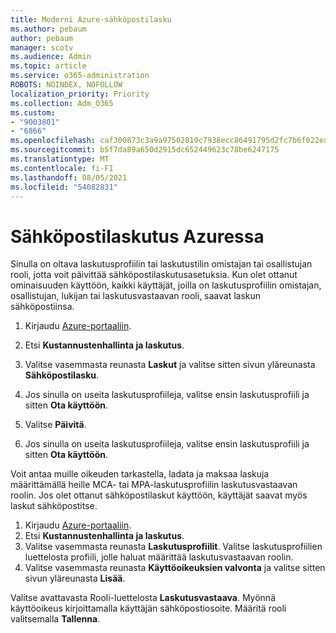 ```yaml
---
title: Moderni Azure-sähköpostilasku
ms.author: pebaum
author: pebaum
manager: scotv
ms.audience: Admin
ms.topic: article
ms.service: o365-administration
ROBOTS: NOINDEX, NOFOLLOW
localization_priority: Priority
ms.collection: Adm_O365
ms.custom:
- "9003801"
- "6866"
ms.openlocfilehash: caf300873c3a9a97502819c7938ecc86491795d2fc7b6f022ead5d38ca965b8c
ms.sourcegitcommit: b5f7da89a650d2915dc652449623c78be6247175
ms.translationtype: MT
ms.contentlocale: fi-FI
ms.lasthandoff: 08/05/2021
ms.locfileid: "54082831"
---
```

# <a name="email-invoicing-in-azure"></a>Sähköpostilaskutus Azuressa

Sinulla on oltava laskutusprofiilin tai laskutustilin omistajan tai osallistujan rooli, jotta voit päivittää sähköpostilaskutusasetuksia. Kun olet ottanut ominaisuuden käyttöön, kaikki käyttäjät, joilla on laskutusprofiilin omistajan, osallistujan, lukijan tai laskutusvastaavan rooli, saavat laskun sähköpostiinsa.

1. Kirjaudu [Azure-portaaliin](https://portal.azure.com/).
2. Etsi **Kustannustenhallinta ja laskutus**.
3. Valitse vasemmasta reunasta **Laskut** ja valitse sitten sivun yläreunasta **Sähköpostilasku**.
4. Jos sinulla on useita laskutusprofiileja, valitse ensin laskutusprofiili ja sitten **Ota käyttöön**.

5. Valitse **Päivitä**.
6. Jos sinulla on useita laskutusprofiileja, valitse ensin laskutusprofiili ja sitten **Ota käyttöön**.

Voit antaa muille oikeuden tarkastella, ladata ja maksaa laskuja määrittämällä heille MCA- tai MPA-laskutusprofiilin laskutusvastaavan roolin. Jos olet ottanut sähköpostilaskut käyttöön, käyttäjät saavat myös laskut sähköpostitse.

1. Kirjaudu [Azure-portaaliin](https://portal.azure.com/).
2. Etsi **Kustannustenhallinta ja laskutus**.
3. Valitse vasemmasta reunasta **Laskutusprofiilit**. Valitse laskutusprofiilien luettelosta profiili, jolle haluat määrittää laskutusvastaavan roolin.
4. Valitse vasemmasta reunasta **Käyttöoikeuksien valvonta** ja valitse sitten sivun yläreunasta **Lisää**.

Valitse avattavasta Rooli-luettelosta **Laskutusvastaava**. Myönnä käyttöoikeus kirjoittamalla käyttäjän sähköpostiosoite. Määritä rooli valitsemalla **Tallenna**.
